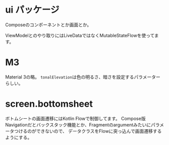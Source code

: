 # ui パッケージ
Composeのコンポーネントとか画面とか。

ViewModelとのやり取りにはLiveDataではなくMutableStateFlowを使ってます。

# M3

Material 3の略。
`tonalElevation`は色の明るさ、暗さを設定するパラメーターらしい。

# screen.bottomsheet

ボトムシートの画面遷移にはKotlin Flowで制御してます。
Compose版Navigationだとバックスタック機能とか、Fragmentのargumentみたいにパラメータつけるのができないので、
データクラスをFlowに突っ込んで画面遷移するようにする。